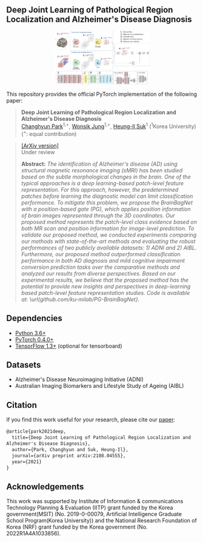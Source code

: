 ## Deep Joint Learning of Pathological Region Localization and Alzheimer's Disease Diagnosis
<p align="center"><img width="50%" src="fig_1.png" /></p>

This repository provides the official PyTorch implementation of the following paper:
> **Deep Joint Learning of Pathological Region Localization and Alzheimer's Disease Diagnosis**<br>
> [Changhyun Park](https://github.com/chpark-ML)<sup>1,+</sup>, [Wonsik Jung](https://github.com/ssikjeong1/)<sup>1,+</sup>, [Heung-Il Suk](https://scholar.google.co.kr/citations?user=dl_oZLwAAAAJ&hl=ko)<sup>1</sup> 
> (<sup>1</sup>Korea University) <br/> (<sup>+</sup>: equal contribution)
<!-- > [[Official version]](https://www.sciencedirect.com/science/article/pii/S1053811921004201?via%3Dihub) -->
> [[ArXiv version]](https://arxiv.org/abs/2108.04555) <br>
> Under review
> 
> **Abstract:** *The identification of Alzheimer's disease (AD) using structural magnetic resonance imaging (sMRI) has been studied based on the subtle morphological changes in the brain. One of the typical approaches is a deep learning-based patch-level feature representation. For this approach, however, the predetermined patches before learning the diagnostic model can limit classification performance. To mitigate this problem, we propose the BrainBagNet with a position-based gate (PG), which applies position information of brain images represented through the 3D coordinates. Our proposed method represents the patch-level class evidence based on both MR scan and position information for image-level prediction. To validate our proposed method, we conducted experiments comparing our methods with state-of-the-art methods and evaluating the robust performances of two publicly available datasets: 1) ADNI and 2) AIBL. Furthermore, our proposed method outperformed classification performance in both AD diagnosis and mild cognitive impairment conversion prediction tasks over the comparative methods and analyzed our results from diverse perspectives. Based on our experimental results, we believe that the proposed method has the potential to provide new insights and perspectives in deep-learning based patch-level feature representation studies. Code is available at: \url{github.com/ku-milab/PG-BrainBagNet}.*

## Dependencies
* [Python 3.6+](https://www.continuum.io/downloads)
* [PyTorch 0.4.0+](http://pytorch.org/)
* [TensorFlow 1.3+](https://www.tensorflow.org/) (optional for tensorboard)

## Datasets
* Alzheimer's Disease Neuroimaging Initiative (ADNI)
* Australian Imaging Biomarkers and Lifestyle Study of Ageing (AIBL)

<!-- ## Usage
For training:

`python main.py --dataset='Zero' --data_path=PATH --kfold=5 --impute_weigh=0.1 --reg_weight=0.5 --label_weight=0.5 --gamma=5.0 --cognitive_score=True`
 -->
## Citation
If you find this work useful for your research, please cite our [paper](https://arxiv.org/abs/2108.04555):
```
@article{park2021deep,
  title={Deep Joint Learning of Pathological Region Localization and Alzheimer's Disease Diagnosis},
  author={Park, Changhyun and Suk, Heung-Il},
  journal={arXiv preprint arXiv:2108.04555},
  year={2021}
}
```

## Acknowledgements
This work was supported by Institute of Information \& communications Technology Planning \& Evaluation (IITP) grant funded by the Korea government(MSIT) (No. 2019-0-00079, Artificial Intelligence Graduate School Program(Korea University)) and the National Research Foundation of Korea (NRF) grant funded by the Korea government (No. 2022R1A4A1033856).

